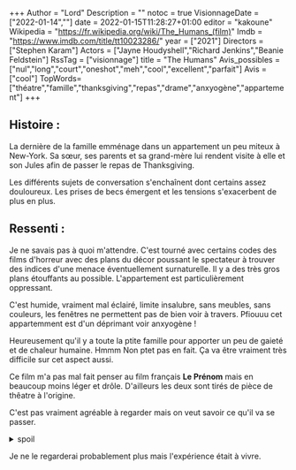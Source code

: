 +++
Author = "Lord"
Description = ""
notoc = true
VisionnageDate = ["2022-01-14",""]
date = 2022-01-15T11:28:27+01:00
editor = "kakoune"
Wikipedia = "https://fr.wikipedia.org/wiki/The_Humans_(film)"
Imdb = "https://www.imdb.com/title/tt10023286/"
year = ["2021"]
Directors = ["Stephen Karam"]
Actors = ["Jayne Houdyshell","Richard Jenkins","Beanie Feldstein"]
RssTag = ["visionnage"]
title = "The Humans"
Avis_possibles = ["nul","long","court","oneshot","meh","cool","excellent","parfait"]
Avis = ["cool"] 
TopWords=["théatre","famille","thanksgiving","repas","drame","anxyogène","appartement"]
+++
## Histoire :
La dernière de la famille emménage dans un appartement un peu miteux à New-York.
Sa sœur, ses parents et sa grand-mère lui rendent visite à elle et son Jules afin de passer le repas de Thanksgiving.

Les différents sujets de conversation s'enchaînent dont certains assez douloureux.
Les prises de becs émergent et les tensions s'exacerbent de plus en plus.

## Ressenti :
Je ne savais pas à quoi m'attendre.
C'est tourné avec certains codes des films d'horreur avec des plans du décor poussant le spectateur à trouver des indices d'une menace éventuellement surnaturelle.
Il y a des très gros plans étouffants au possible.
L'appartement est particulièrement oppressant.

C'est humide, vraiment mal éclairé, limite insalubre, sans meubles, sans couleurs, les fenêtres ne permettent pas de bien voir à travers.
Pfiouuu cet appartemment est d'un déprimant voir anxyogène !

Heureusement qu'il y a toute la ptite famille pour apporter un peu de gaieté et de chaleur humaine.
Hmmm
Non ptet pas en fait.
Ça va être vraiment très difficile sur cet aspect aussi.

Ce film m'a pas mal fait penser au film français **Le Prénom** mais en beaucoup moins léger et drôle.
D'ailleurs les deux sont tirés de pièce de thêatre à l'origine.

C'est pas vraiment agréable à regarder mais on veut savoir ce qu'il va se passer.

<details><summary>spoil</summary>

Et bha rien.
En fait il ne se passe rien.

Je m'attendais jusqu'au dernier moment à avoir un retournement, un dérapage dans l'horreur ou un truc mais en fait non.
Ce ne sont que des discussions.

Mais du coup le fait de ne pas avoir de surprise m'a surpris !

------

L'appartement est au final une représentation de la famille.

De loin il a l'air plutôt neutre avec ses murs blancs et son parquet.
Il a l'air assez spacieux et n'a pas de déco ni de meuble donc tout y est à faire.

Mais à y regarder de plus près, le père remarque qu'il y a des infiltrations d'eau, de la peinture qui cloque, des conduites qui se promènent, des bruits inexpliqués, la lumière qui flanche.

Ses deux habitants ne le trouve pas si horrible parcequ'ils ne cherchent pas à trouver les défauts car ils doivent faire avec, ils n'ont pas les moyens d'en changer.
Donc ils vont faire au mieux pour tenter d'y apporter un peu de gaieté, de bonne ambiance (le feu par le vidéo-projecteur) tout en sachant que c'est de façade.
Mais plus la soirée dure, moins la fille n'a envie de cette bonne ambiance virtuelle et elle passe son temps à éteindre le projecteur.

La grand-mère perd la lumière petit à petit comme les ampoules de l'appart.
Le père a une crise de panique déclenché par au final rien de l'appart.
La sœur trouve refuge à l'extérieur de l'appart alors qu'elle s'isole petit à petit.

À la toute fin le couple de l'appart s'en enfuit à cause des altercations, ils fuient la famille qui leur devient insupportable.
</details>

Je ne le regarderai probablement plus mais l'expérience était à vivre.
